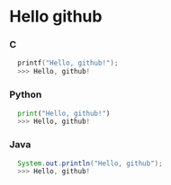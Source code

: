 Hello github
============

### C
```c
  printf("Hello, github!");
  >>> Hello, github!
```

### Python
```python
  print("Hello, github!")
  >>> Hello, github!
```

### Java
```java
  System.out.println("Hello, github");
  >>> Hello, github!
```

